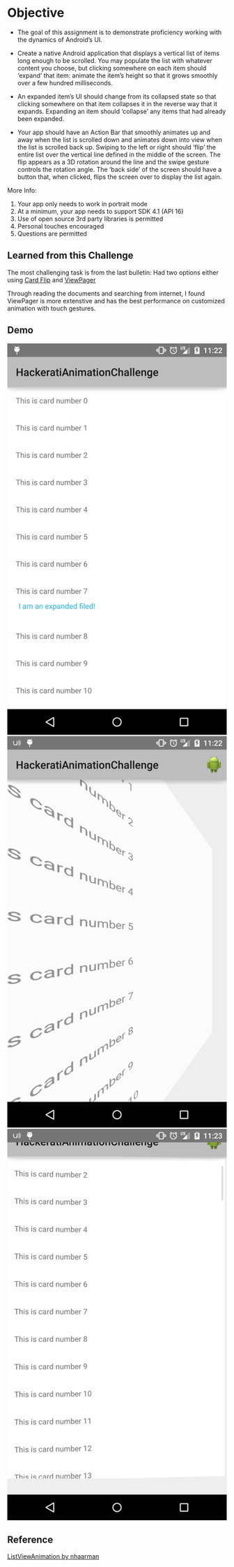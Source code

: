 # Objective

* The goal of this assignment is to demonstrate proficiency working with the 
dynamics of Android’s UI.

* Create a native Android application that displays a vertical list of items long enough 
to be scrolled. You may populate the list with whatever content you choose, but 
clicking somewhere on each item should ‘expand’ that item: animate the item’s 
height so that it grows smoothly over a few hundred milliseconds. 

* An expanded item’s UI should change from its collapsed state so that clicking somewhere on that item collapses it in the reverse way that it expands. Expanding an item should 
‘collapse’ any items that had already been expanded. 

* Your app should have an Action Bar that smoothly animates up and away when the 
list is scrolled down and animates down into view when the list is scrolled back up.
Swiping to the left or right should ‘flip’ the entire list over the vertical line defined in 
the middle of the screen. The flip appears as a 3D rotation around the line and the 
swipe gesture controls the rotation angle. The ‘back side’ of the screen should have a 
button that, when clicked, flips the screen over to display the list again. 

More Info:

1.	Your app only needs to work in portrait mode 
2.  At a minimum, your app needs to support SDK 4.1 (API 16)
3.  Use of open source 3rd party libraries is permitted
4.  Personal touches encouraged
5.  Questions are permitted

## Learned from this Challenge
The most challenging task is from the last bulletin: Had two options either using 
[Card Flip](http://developer.android.com/training/animation/cardflip.html) and [ViewPager](http://developer.android.com/training/animation/screen-slide.html)

Through reading the documents and searching from internet, I found ViewPager is more extenstive and has the best performance on customized animation with touch gestures.  

## Demo 
![alt tag](https://github.com/sheat2500/HackeratiAnimationChallenge/blob/master/demo/pic1.png?raw=true)
![alt tag](https://github.com/sheat2500/HackeratiAnimationChallenge/blob/master/demo/pic2.png?raw=true)
![alt tag](https://github.com/sheat2500/HackeratiAnimationChallenge/blob/master/demo/pic3.png?raw=true)

## Reference
[ListViewAnimation by nhaarman](https://github.com/nhaarman/ListViewAnimations)
